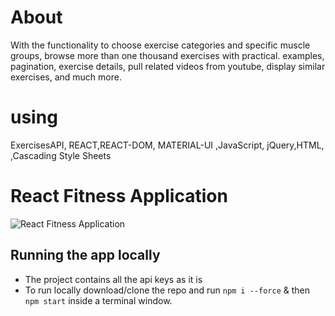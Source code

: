 # About
With the functionality to choose exercise categories and specific muscle groups, browse more than one thousand exercises with practical. examples, pagination, exercise details, pull related videos from youtube, display similar exercises, and much more. 
   
# using 
ExercisesAPI, REACT,REACT-DOM, MATERIAL-UI ,JavaScript, jQuery,HTML, ,Cascading Style Sheets

# React Fitness Application

![React Fitness Application](https://i.ibb.co/Yt9spGc/image.png)

## Running the app locally






- The project contains all the api keys as it is
- To run locally download/clone the repo and run
  `npm i --force` 
  & then
  `npm start`
  inside a terminal window.
